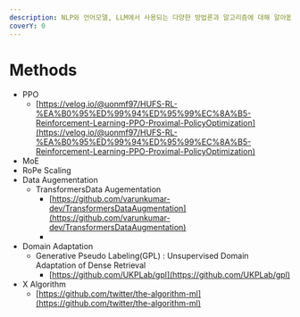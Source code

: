 ```yaml
---
description: NLP와 언어모델, LLM에서 사용되는 다양한 방법론과 알고리즘에 대해 알아봅시다.
coverY: 0
---
```


# Methods

* PPO
  * [https://velog.io/@uonmf97/HUFS-RL-%EA%B0%95%ED%99%94%ED%95%99%EC%8A%B5-Reinforcement-Learning-PPO-Proximal-PolicyOptimization](https://velog.io/@uonmf97/HUFS-RL-%EA%B0%95%ED%99%94%ED%95%99%EC%8A%B5-Reinforcement-Learning-PPO-Proximal-PolicyOptimization)
* MoE
* RoPe Scaling
* Data Augementation
  * TransformersData Augementation
    * [https://github.com/varunkumar-dev/TransformersDataAugmentation](https://github.com/varunkumar-dev/TransformersDataAugmentation)
    *
* Domain Adaptation
  * Generative Pseudo Labeling(GPL) : Unsupervised Domain Adaptation of Dense Retrieval
    * [https://github.com/UKPLab/gpl](https://github.com/UKPLab/gpl)
* X Algorithm
  * [https://github.com/twitter/the-algorithm-ml](https://github.com/twitter/the-algorithm-ml)
